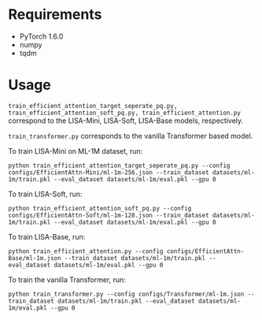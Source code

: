 # Requirements
- PyTorch 1.6.0
- numpy
- tqdm

# Usage
`train_efficient_attention_target_seperate_pq.py, train_efficient_attention_soft_pq.py, train_efficient_attention.py` correspond to the LISA-Mini, LISA-Soft, LISA-Base models, respectively.

`train_transformer.py` corresponds to the vanilla Transformer based model.

To train LISA-Mini on ML-1M dataset, run:
```
python train_efficient_attention_target_seperate_pq.py --config configs/EfficientAttn-Mini/ml-1m-256.json --train_dataset datasets/ml-1m/train.pkl --eval_dataset datasets/ml-1m/eval.pkl --gpu 0
```

To train LISA-Soft, run:
```
python train_efficient_attention_soft_pq.py --config configs/EfficientAttn-Soft/ml-1m-128.json --train_dataset datasets/ml-1m/train.pkl --eval_dataset datasets/ml-1m/eval.pkl --gpu 0
```

To train LISA-Base, run:
```
python train_efficient_attention.py --config configs/EfficientAttn-Base/ml-1m.json --train_dataset datasets/ml-1m/train.pkl --eval_dataset datasets/ml-1m/eval.pkl --gpu 0
```

To train the vanilla Transformer, run:
```
python train_transformer.py --config configs/Transformer/ml-1m.json --train_dataset datasets/ml-1m/train.pkl --eval_dataset datasets/ml-1m/eval.pkl --gpu 0
```